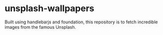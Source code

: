 # unsplash-wallpapers
Built using handlebarjs and foundation, this repository is to fetch incredible images from the famous Unsplash.
